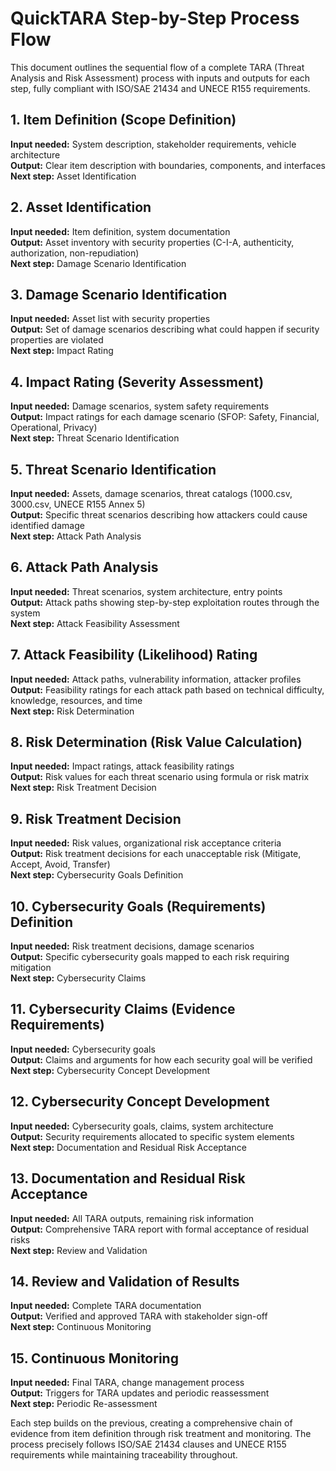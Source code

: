 # QuickTARA Step-by-Step Process Flow

This document outlines the sequential flow of a complete TARA (Threat Analysis and Risk Assessment) process with inputs and outputs for each step, fully compliant with ISO/SAE 21434 and UNECE R155 requirements.

## 1. Item Definition (Scope Definition)
**Input needed:** System description, stakeholder requirements, vehicle architecture  
**Output:** Clear item description with boundaries, components, and interfaces  
**Next step:** Asset Identification

## 2. Asset Identification
**Input needed:** Item definition, system documentation  
**Output:** Asset inventory with security properties (C-I-A, authenticity, authorization, non-repudiation)  
**Next step:** Damage Scenario Identification

## 3. Damage Scenario Identification
**Input needed:** Asset list with security properties  
**Output:** Set of damage scenarios describing what could happen if security properties are violated  
**Next step:** Impact Rating

## 4. Impact Rating (Severity Assessment)
**Input needed:** Damage scenarios, system safety requirements  
**Output:** Impact ratings for each damage scenario (SFOP: Safety, Financial, Operational, Privacy)  
**Next step:** Threat Scenario Identification

## 5. Threat Scenario Identification
**Input needed:** Assets, damage scenarios, threat catalogs (1000.csv, 3000.csv, UNECE R155 Annex 5)  
**Output:** Specific threat scenarios describing how attackers could cause identified damage  
**Next step:** Attack Path Analysis

## 6. Attack Path Analysis
**Input needed:** Threat scenarios, system architecture, entry points  
**Output:** Attack paths showing step-by-step exploitation routes through the system  
**Next step:** Attack Feasibility Assessment

## 7. Attack Feasibility (Likelihood) Rating
**Input needed:** Attack paths, vulnerability information, attacker profiles  
**Output:** Feasibility ratings for each attack path based on technical difficulty, knowledge, resources, and time  
**Next step:** Risk Determination

## 8. Risk Determination (Risk Value Calculation)
**Input needed:** Impact ratings, attack feasibility ratings  
**Output:** Risk values for each threat scenario using formula or risk matrix  
**Next step:** Risk Treatment Decision

## 9. Risk Treatment Decision
**Input needed:** Risk values, organizational risk acceptance criteria  
**Output:** Risk treatment decisions for each unacceptable risk (Mitigate, Accept, Avoid, Transfer)  
**Next step:** Cybersecurity Goals Definition

## 10. Cybersecurity Goals (Requirements) Definition
**Input needed:** Risk treatment decisions, damage scenarios  
**Output:** Specific cybersecurity goals mapped to each risk requiring mitigation  
**Next step:** Cybersecurity Claims

## 11. Cybersecurity Claims (Evidence Requirements)
**Input needed:** Cybersecurity goals  
**Output:** Claims and arguments for how each security goal will be verified  
**Next step:** Cybersecurity Concept Development

## 12. Cybersecurity Concept Development
**Input needed:** Cybersecurity goals, claims, system architecture  
**Output:** Security requirements allocated to specific system elements  
**Next step:** Documentation and Residual Risk Acceptance

## 13. Documentation and Residual Risk Acceptance
**Input needed:** All TARA outputs, remaining risk information  
**Output:** Comprehensive TARA report with formal acceptance of residual risks  
**Next step:** Review and Validation

## 14. Review and Validation of Results
**Input needed:** Complete TARA documentation  
**Output:** Verified and approved TARA with stakeholder sign-off  
**Next step:** Continuous Monitoring

## 15. Continuous Monitoring
**Input needed:** Final TARA, change management process  
**Output:** Triggers for TARA updates and periodic reassessment  
**Next step:** Periodic Re-assessment

Each step builds on the previous, creating a comprehensive chain of evidence from item definition through risk treatment and monitoring. The process precisely follows ISO/SAE 21434 clauses and UNECE R155 requirements while maintaining traceability throughout.
